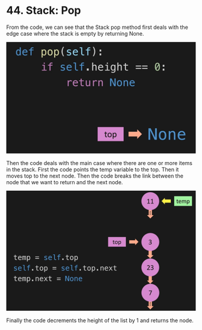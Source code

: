 # 44. Stack: Pop

From the code, we can see that the Stack pop method first deals with the edge case where the stack is empty by returning None. 

![Stack Pop Empty](./images/stack-pop-empty.jpg?raw=true "Stack Pop Empty")

Then the code deals with the main case where there are one or more items in the stack. First the code points the temp variable to the top. Then it moves top to the next node. Then the code breaks the link between the node that we want to return and the next node.

![Stack Push](./images/stack-pop.jpg?raw=true "Stack")

Finally the code decrements the height of the list by 1 and returns the node.

